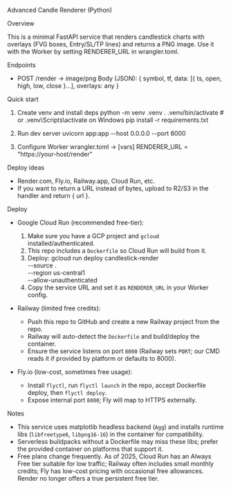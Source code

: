 Advanced Candle Renderer (Python)

Overview

This is a minimal FastAPI service that renders candlestick charts with overlays (FVG boxes, Entry/SL/TP lines) and returns a PNG image. Use it with the Worker by setting RENDERER_URL in wrangler.toml.

Endpoints

- POST /render → image/png
  Body (JSON): { symbol, tf, data: [{ ts, open, high, low, close }...], overlays: any }

Quick start

1) Create venv and install deps
   python -m venv .venv
   . .venv/bin/activate  # or .venv\Scripts\activate on Windows
   pip install -r requirements.txt

2) Run dev server
   uvicorn app:app --host 0.0.0.0 --port 8000

3) Configure Worker
   wrangler.toml → [vars] RENDERER_URL = "https://your-host/render"

Deploy ideas

- Render.com, Fly.io, Railway.app, Cloud Run, etc.
- If you want to return a URL instead of bytes, upload to R2/S3 in the handler and return { url }.

Deploy

- Google Cloud Run (recommended free-tier):
  1) Make sure you have a GCP project and `gcloud` installed/authenticated.
  2) This repo includes a `Dockerfile` so Cloud Run will build from it.
  3) Deploy:
     gcloud run deploy candlestick-render \
       --source . \
       --region us-central1 \
       --allow-unauthenticated
  4) Copy the service URL and set it as `RENDERER_URL` in your Worker config.

- Railway (limited free credits):
  - Push this repo to GitHub and create a new Railway project from the repo.
  - Railway will auto-detect the `Dockerfile` and build/deploy the container.
  - Ensure the service listens on port `8000` (Railway sets `PORT`; our CMD reads it if provided by platform or defaults to 8000).

- Fly.io (low-cost, sometimes free usage):
  - Install `flyctl`, run `flyctl launch` in the repo, accept Dockerfile deploy, then `flyctl deploy`.
  - Expose internal port `8000`; Fly will map to HTTPS externally.

Notes

- This service uses matplotlib headless backend (`Agg`) and installs runtime libs (`libfreetype6`, `libpng16-16`) in the container for compatibility.
- Serverless buildpacks without a Dockerfile may miss these libs; prefer the provided container on platforms that support it.
- Free plans change frequently. As of 2025, Cloud Run has an Always Free tier suitable for low traffic; Railway often includes small monthly credits; Fly has low-cost pricing with occasional free allowances. Render no longer offers a true persistent free tier.
